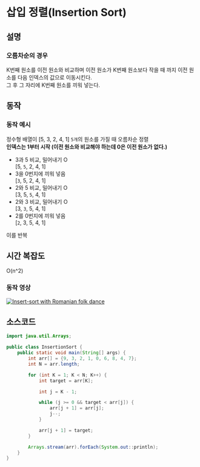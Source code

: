 # 삽입 정렬(Insertion Sort)
## 설명
### 오름차순의 경우
K번째 원소를 이전 원소와 비교하며 이전 원소가 K번째 원소보다 작을 때 까지 이전 원소를 다음 인덱스의 값으로 이동시킨다. <br>
그 후 그 자리에 K번째 원소를 끼워 넣는다.

## 동작
### 동작 예시
정수형 배열이 [5, 3, 2, 4, 1] `5개`의 원소를 가질 때 오름차순 정렬<br>
**인덱스는 1부터 시작 (이전 원소와 비교해야 하는데 0은 이전 원소가 없다.)** <br>

- 3과 5 비교, 밀어내기 O <br>
  [5, `5`, 2, 4, 1]
- 3을 0번지에 끼워 넣음 <br>
  [`3`, 5, 2, 4, 1]
- 2와 5 비교, 밀어내기 O <br>
  [3, 5, `5`, 4, 1]
- 2와 3 비교, 밀어내기 O<br>
  [3, `3`, 5, 4, 1]
- 2를 0번지에 끼워 넣음 <br>
  [`2`, 3, 5, 4, 1]

이를 반복

## 시간 복잡도
O(n^2)

### 동작 영상
[![Insert-sort with Romanian folk dance](https://img.youtube.com/vi/ROalU379l3U/0.jpg)](https://www.youtube.com/watch?v=ROalU379l3U)

## 소스코드
```java
import java.util.Arrays;

public class InsertionSort {
    public static void main(String[] args) {
        int arr[] = {9, 3, 2, 1, 0, 6, 8, 4, 7};
        int N = arr.length;

        for (int K = 1; K < N; K++) {
            int target = arr[K];

            int j = K - 1;

            while (j >= 0 && target < arr[j]) {
                arr[j + 1] = arr[j];
                j--;
            }

            arr[j + 1] = target;
        }

        Arrays.stream(arr).forEach(System.out::println);
    }
}
```